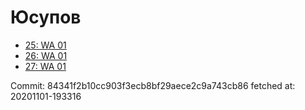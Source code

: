 # Юсупов
- [25: WA 01](25.md)
- [26: WA 01](26.md)
- [27: WA 01](27.md)

Commit: 84341f2b10cc903f3ecb8bf29aece2c9a743cb86
 fetched at: 20201101-193316
